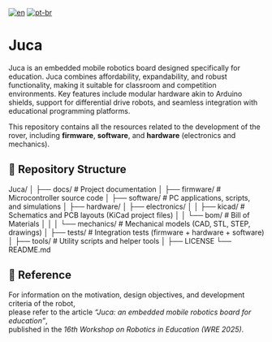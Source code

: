[![en](https://img.shields.io/badge/lang-en-red.svg)](/README.md)
[![pt-br](https://img.shields.io/badge/lang-pt--br-green.svg)](/README.pt-br.md)

# Juca

Juca is an embedded mobile robotics board designed specifically for education. Juca combines affordability, expandability, and robust functionality, making it suitable for classroom and competition environments. Key features include modular hardware akin to Arduino shields, support for differential drive robots, and seamless integration with educational programming platforms.

This repository contains all the resources related to the development of the rover, 
including **firmware**, **software**, and **hardware** (electronics and mechanics). 

## 📂 Repository Structure

Juca/
│
├── docs/                    # Project documentation
│
├── firmware/                # Microcontroller source code
│
├── software/                # PC applications, scripts, and simulations
│
├── hardware/
│   ├── electronics/
│   │   ├── kicad/          # Schematics and PCB layouts (KiCad project files)
│   │   └── bom/            # Bill of Materials
│   │
│   └── mechanics/          # Mechanical models (CAD, STL, STEP, drawings)
│
├── tests/                   # Integration tests (firmware + hardware + software)
│
├── tools/                   # Utility scripts and helper tools
│
├── LICENSE
└── README.md

## 📌 Reference

For information on the motivation, design objectives, and development criteria of the robot,  
please refer to the article *“Juca: an embedded mobile robotics board for education”*,  
published in the *16th Workshop on Robotics in Education (WRE 2025)*.
